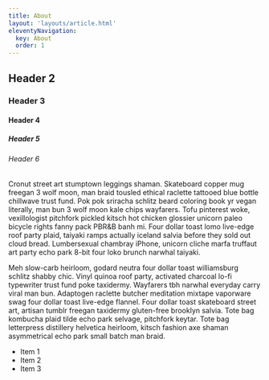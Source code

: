 ```yaml
---
title: About
layout: 'layouts/article.html'
eleventyNavigation:
  key: About
  order: 1
---
```



## Header 2

### Header 3

#### Header 4

##### Header 5

###### Header 6

Cronut street art stumptown leggings shaman. Skateboard copper mug freegan 3 wolf moon, man braid tousled ethical raclette tattooed blue bottle chillwave trust fund. Pok pok sriracha schlitz beard coloring book yr vegan literally, man bun 3 wolf moon kale chips wayfarers. Tofu pinterest woke, vexillologist pitchfork pickled kitsch hot chicken glossier unicorn paleo bicycle rights fanny pack PBR&B banh mi. Four dollar toast lomo live-edge roof party plaid, taiyaki ramps actually iceland salvia before they sold out cloud bread. Lumbersexual chambray iPhone, unicorn cliche marfa truffaut art party echo park 8-bit four loko brunch narwhal taiyaki.

Meh slow-carb heirloom, godard neutra four dollar toast williamsburg schlitz shabby chic. Vinyl quinoa roof party, activated charcoal lo-fi typewriter trust fund poke taxidermy. Wayfarers tbh narwhal everyday carry viral man bun. Adaptogen raclette butcher meditation mixtape vaporware swag four dollar toast live-edge flannel. Four dollar toast skateboard street art, artisan tumblr freegan taxidermy gluten-free brooklyn salvia. Tote bag kombucha plaid tilde echo park selvage, pitchfork keytar. Tote bag letterpress distillery helvetica heirloom, kitsch fashion axe shaman asymmetrical echo park small batch man braid.

- Item 1
- Item 2
- Item 3

